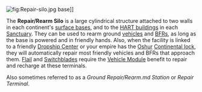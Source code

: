 ![](Repair-silo.jpg "fig:Repair-silo.jpg") base\]\]

The **Repair/Rearm Silo** is a large cylindrical structure attached to two walls
in each continent's [surface bases](../locations/Facilities.md#Surface_Bases),
and to the [HART buildings](../locations/HART_building.md) in each
[Sanctuary](../locations/Sanctuary.md). They can be used to rearm ground
[vehicles](../vehicles/Vehicle.md) and
[BFRs](../vehicles/BattleFrame_Robotics.md), as long as the base is powered and
in friendly hands. Also, when the facility is linked to a friendly
[Dropship Center](../locations/Dropship_Center.md) or your empire has the
[Oshur](../locations/Oshur.md) [Continental lock](../etc/Continental_lock.md),
they will automatically repair most friendly vehicles and BFRs that approach
them. [Flail](Flail.md) and [Switchblades](Switchblade.md) require the
[Vehicle Module](../etc/Vehicle_Module.md) benefit to repair and recharge at
these terminals.

Also sometimes referred to as a _Ground Repair/Rearm.md Station_ or _Repair
Terminal_.

<!--[Category:Game Items](Category:Game_Items.md)-->
